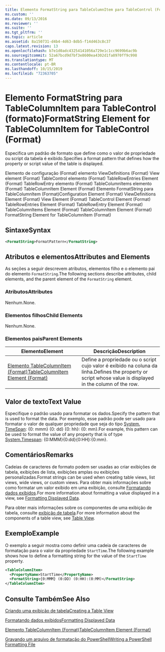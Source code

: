 ```yaml
---
title: Elemento FormatString para TableColumnItem para TableControl (Format) | Microsoft Docs
ms.custom: ''
ms.date: 09/13/2016
ms.reviewer: ''
ms.suite: ''
ms.tgt_pltfrm: ''
ms.topic: article
ms.assetid: 8a150731-d4b4-4d63-8db5-f14d463c8c37
caps.latest.revision: 13
ms.openlocfilehash: b7e1d0adc43254141056a729e1c1cc9699b6ac9b
ms.sourcegitcommit: 52a67bcd9d7bf3e8600ea4302d1fa8970ff9c998
ms.translationtype: MT
ms.contentlocale: pt-BR
ms.lasthandoff: 10/15/2019
ms.locfileid: "72363705"
---
```

# <a name="formatstring-element-for-tablecolumnitem-for-tablecontrol-format"></a><span data-ttu-id="61af7-102">Elemento FormatString para TableColumnItem para TableControl (formato)</span><span class="sxs-lookup"><span data-stu-id="61af7-102">FormatString Element for TableColumnItem for TableControl (Format)</span></span>

<span data-ttu-id="61af7-103">Especifica um padrão de formato que define como o valor de propriedade ou script da tabela é exibido.</span><span class="sxs-lookup"><span data-stu-id="61af7-103">Specifies a format pattern that defines how the property or script value of the table is displayed.</span></span>

<span data-ttu-id="61af7-104">Elemento de configuração (Format) elemento ViewDefinitions (Format) View element (Format) TableControl elemento (Format) TableRowEntries Element (Format) TableRowEntry elemento (Format) TableColumnItems elemento (Format) TableColumnItem Element (Format) Elemento FormatString para TableColumnItem (Format)</span><span class="sxs-lookup"><span data-stu-id="61af7-104">Configuration Element (Format) ViewDefinitions Element (Format) View Element (Format) TableControl Element (Format) TableRowEntries Element (Format) TableRowEntry Element (Format) TableColumnItems Element (Format) TableColumnItem Element (Format) FormatString Element for TableColumnItem (Format)</span></span>

## <a name="syntax"></a><span data-ttu-id="61af7-105">Sintaxe</span><span class="sxs-lookup"><span data-stu-id="61af7-105">Syntax</span></span>

```xml
<FormatString>FormatPattern</FormatString>
```

## <a name="attributes-and-elements"></a><span data-ttu-id="61af7-106">Atributos e elementos</span><span class="sxs-lookup"><span data-stu-id="61af7-106">Attributes and Elements</span></span>

<span data-ttu-id="61af7-107">As seções a seguir descrevem atributos, elementos filho e o elemento pai do elemento `FormatString`.</span><span class="sxs-lookup"><span data-stu-id="61af7-107">The following sections describe attributes, child elements, and the parent element of the `FormatString` element.</span></span>

### <a name="attributes"></a><span data-ttu-id="61af7-108">Atributos</span><span class="sxs-lookup"><span data-stu-id="61af7-108">Attributes</span></span>

<span data-ttu-id="61af7-109">Nenhum.</span><span class="sxs-lookup"><span data-stu-id="61af7-109">None.</span></span>

### <a name="child-elements"></a><span data-ttu-id="61af7-110">Elementos filhos</span><span class="sxs-lookup"><span data-stu-id="61af7-110">Child Elements</span></span>

<span data-ttu-id="61af7-111">Nenhum.</span><span class="sxs-lookup"><span data-stu-id="61af7-111">None.</span></span>

### <a name="parent-elements"></a><span data-ttu-id="61af7-112">Elementos pais</span><span class="sxs-lookup"><span data-stu-id="61af7-112">Parent Elements</span></span>

|<span data-ttu-id="61af7-113">Elemento</span><span class="sxs-lookup"><span data-stu-id="61af7-113">Element</span></span>|<span data-ttu-id="61af7-114">Descrição</span><span class="sxs-lookup"><span data-stu-id="61af7-114">Description</span></span>|
|-------------|-----------------|
|[<span data-ttu-id="61af7-115">Elemento TableColumnItem (Format)</span><span class="sxs-lookup"><span data-stu-id="61af7-115">TableColumnItem Element (Format)</span></span>](./tablecolumnitem-element-for-tablecolumnitems-for-tablecontrol-format.md)|<span data-ttu-id="61af7-116">Define a propriedade ou o script cujo valor é exibido na coluna da linha.</span><span class="sxs-lookup"><span data-stu-id="61af7-116">Defines the property or script whose value is displayed in the column of the row.</span></span>|

## <a name="text-value"></a><span data-ttu-id="61af7-117">Valor de texto</span><span class="sxs-lookup"><span data-stu-id="61af7-117">Text Value</span></span>

<span data-ttu-id="61af7-118">Especifique o padrão usado para formatar os dados.</span><span class="sxs-lookup"><span data-stu-id="61af7-118">Specify the pattern that is used to format the data.</span></span> <span data-ttu-id="61af7-119">Por exemplo, esse padrão pode ser usado para formatar o valor de qualquer propriedade que seja do tipo [System. TimeSpan](/dotnet/api/System.TimeSpan): {0: mmm} {0: dd} {0: hh}: {0: mm}.</span><span class="sxs-lookup"><span data-stu-id="61af7-119">For example, this pattern can be used to format the value of any property that is of type [System.Timespan](/dotnet/api/System.TimeSpan): {0:MMM}{0:dd}{0:HH}:{0:mm}.</span></span>

## <a name="remarks"></a><span data-ttu-id="61af7-120">Comentários</span><span class="sxs-lookup"><span data-stu-id="61af7-120">Remarks</span></span>

<span data-ttu-id="61af7-121">Cadeias de caracteres de formato podem ser usadas ao criar exibições de tabela, exibições de lista, exibições amplas ou exibições personalizadas.</span><span class="sxs-lookup"><span data-stu-id="61af7-121">Format strings can be used when creating table views, list views, wide views, or custom views.</span></span> <span data-ttu-id="61af7-122">Para obter mais informações sobre como formatar um valor exibido em uma exibição, consulte [Formatando dados exibidos](./formatting-displayed-data.md).</span><span class="sxs-lookup"><span data-stu-id="61af7-122">For more information about formatting a value displayed in a view, see [Formatting Displayed Data](./formatting-displayed-data.md).</span></span>

<span data-ttu-id="61af7-123">Para obter mais informações sobre os componentes de uma exibição de tabela, consulte [exibição de tabela](./creating-a-table-view.md).</span><span class="sxs-lookup"><span data-stu-id="61af7-123">For more information about the components of a table view, see [Table View](./creating-a-table-view.md).</span></span>

## <a name="example"></a><span data-ttu-id="61af7-124">Exemplo</span><span class="sxs-lookup"><span data-stu-id="61af7-124">Example</span></span>

<span data-ttu-id="61af7-125">O exemplo a seguir mostra como definir uma cadeia de caracteres de formatação para o valor da propriedade `StartTime`.</span><span class="sxs-lookup"><span data-stu-id="61af7-125">The following example shows how to define a formatting string for the value of the `StartTime` property.</span></span>

```xml
<TableColumnItem>
  <PropertyName>StartTime</PropertyName>
  <FormatString>{0:MMM} (0:DD) (0:HH):(0:MM)</FormatString>
</TableColumnItem>
```

## <a name="see-also"></a><span data-ttu-id="61af7-126">Consulte Também</span><span class="sxs-lookup"><span data-stu-id="61af7-126">See Also</span></span>

[<span data-ttu-id="61af7-127">Criando uma exibição de tabela</span><span class="sxs-lookup"><span data-stu-id="61af7-127">Creating a Table View</span></span>](./creating-a-table-view.md)

[<span data-ttu-id="61af7-128">Formatando dados exibidos</span><span class="sxs-lookup"><span data-stu-id="61af7-128">Formatting Displayed Data</span></span>](./formatting-displayed-data.md)

[<span data-ttu-id="61af7-129">Elemento TableColumnItem (Format)</span><span class="sxs-lookup"><span data-stu-id="61af7-129">TableColumnItem Element (Format)</span></span>](./tablecolumnitem-element-for-tablecolumnitems-for-tablecontrol-format.md)

[<span data-ttu-id="61af7-130">Gravando um arquivo de formatação do PowerShell</span><span class="sxs-lookup"><span data-stu-id="61af7-130">Writing a PowerShell Formatting File</span></span>](./writing-a-powershell-formatting-file.md)
